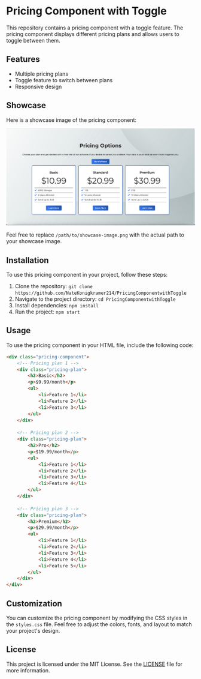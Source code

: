 # Pricing Component with Toggle

This repository contains a pricing component with a toggle feature. The pricing component displays different pricing plans and allows users to toggle between them.

## Features

- Multiple pricing plans
- Toggle feature to switch between plans
- Responsive design

## Showcase

Here is a showcase image of the pricing component:

![Pricing Component Showcase](/assets/projectshowcase.png)

Feel free to replace `/path/to/showcase-image.png` with the actual path to your showcase image.

## Installation

To use this pricing component in your project, follow these steps:

1. Clone the repository: `git clone https://github.com/NateKonigkramer214/PricingComponentwithToggle`
2. Navigate to the project directory: `cd PricingComponentwithToggle`
3. Install dependencies: `npm install`
4. Run the project: `npm start`

## Usage

To use the pricing component in your HTML file, include the following code:

```html
<div class="pricing-component">
    <!-- Pricing plan 1 -->
    <div class="pricing-plan">
        <h2>Basic</h2>
        <p>$9.99/month</p>
        <ul>
            <li>Feature 1</li>
            <li>Feature 2</li>
            <li>Feature 3</li>
        </ul>
    </div>

    <!-- Pricing plan 2 -->
    <div class="pricing-plan">
        <h2>Pro</h2>
        <p>$19.99/month</p>
        <ul>
            <li>Feature 1</li>
            <li>Feature 2</li>
            <li>Feature 3</li>
            <li>Feature 4</li>
        </ul>
    </div>

    <!-- Pricing plan 3 -->
    <div class="pricing-plan">
        <h2>Premium</h2>
        <p>$29.99/month</p>
        <ul>
            <li>Feature 1</li>
            <li>Feature 2</li>
            <li>Feature 3</li>
            <li>Feature 4</li>
            <li>Feature 5</li>
        </ul>
    </div>
</div>
```

## Customization

You can customize the pricing component by modifying the CSS styles in the `styles.css` file. Feel free to adjust the colors, fonts, and layout to match your project's design.

## License

This project is licensed under the MIT License. See the [LICENSE](LICENSE) file for more information.

